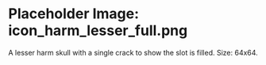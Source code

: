 # Placeholder Image: icon_harm_lesser_full.png
A lesser harm skull with a single crack to show the slot is filled. Size: 64x64.
